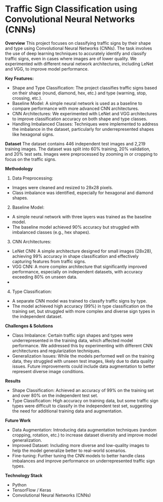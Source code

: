 # Traffic Sign Classification using Convolutional Neural Networks (CNNs)
**Overview**
This project focuses on classifying traffic signs by their shape and type using Convolutional Neural Networks (CNNs). The task involves the use of deep learning techniques to accurately identify and classify traffic signs, even in cases where images are of lower quality. We experimented with different neural network architectures, including LeNet and VGG, to improve model performance.

**Key Features:**
* Shape and Type Classification: The project classifies traffic signs based on their shape (round, diamond, hex, etc.) and type (warning, stop, crossing, etc.).
* Baseline Model: A simple neural network is used as a baseline to compare performance with more advanced CNN architectures.
* CNN Architectures: We experimented with LeNet and VGG architectures to improve classification accuracy on both shape and type classes.
* Handling Imbalanced Classes: Techniques were implemented to address the imbalance in the dataset, particularly for underrepresented shapes like hexagonal signs.

**Dataset**
The dataset contains 446 independent test images and 2,219 training images. The dataset was split into 60% training, 20% validation, and 20% test sets.
Images were preprocessed by zooming in or cropping to focus on the traffic signs.

**Methodology**
1. Data Preprocessing:
* Images were cleaned and resized to 28x28 pixels.
* Class imbalance was identified, especially for hexagonal and diamond shapes.
  
2. Baseline Model:
* A simple neural network with three layers was trained as the baseline model.
* The baseline model achieved 90% accuracy but struggled with imbalanced classes (e.g., hex shapes).

3. CNN Architectures:
* LeNet CNN: A simple architecture designed for small images (28x28), achieving 99% accuracy in shape classification and effectively capturing features from traffic signs.
* VGG CNN: A more complex architecture that significantly improved performance, especially on independent datasets, with accuracy exceeding 80% on unseen data.
* 
4. Type Classification:
* A separate CNN model was trained to classify traffic signs by type.
* The model achieved high accuracy (99%) in type classification on the training set, but struggled with more complex and diverse sign types in the independent dataset.

**Challenges & Solutions**
* Class Imbalance: Certain traffic sign shapes and types were underrepresented in the training data, which affected model performance. We addressed this by experimenting with different CNN architectures and regularization techniques.
* Generalization Issues: While the models performed well on the training data, they struggled with unseen test images, likely due to data quality issues. Future improvements could include data augmentation to better represent diverse image conditions.
  
**Results**
* Shape Classification: Achieved an accuracy of 99% on the training set and over 80% on the independent test set.
* Type Classification: High accuracy on training data, but some traffic sign types were difficult to classify in the independent test set, suggesting the need for additional training data and augmentation.

**Future Work**
* Data Augmentation: Introducing data augmentation techniques (random cropping, rotation, etc.) to increase dataset diversity and improve model generalization.
* Improved Dataset: Including more diverse and low-quality images to help the model generalize better to real-world scenarios.
* Fine-tuning: Further tuning the CNN models to better handle class imbalances and improve performance on underrepresented traffic sign types.

**Technology Stack**
* Python
* TensorFlow / Keras
* Convolutional Neural Networks (CNNs)
